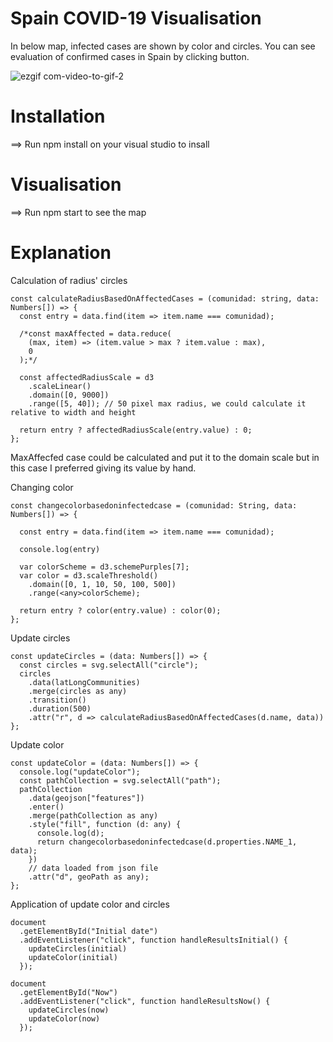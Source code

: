 # Spain COVID-19 Visualisation

In below map, infected cases are shown by color and circles. You can see evaluation of confirmed cases in Spain by clicking button. 

![ezgif com-video-to-gif-2](https://user-images.githubusercontent.com/35189163/77831127-80682f80-712d-11ea-9551-46ef20c9d044.gif)

# Installation

==> Run npm install on your visual studio to insall 

# Visualisation

==> Run npm start to see the map

# Explanation

Calculation of radius' circles                                                                                                 
```
const calculateRadiusBasedOnAffectedCases = (comunidad: string, data: Numbers[]) => {
  const entry = data.find(item => item.name === comunidad);

  /*const maxAffected = data.reduce(
    (max, item) => (item.value > max ? item.value : max),
    0
  );*/

  const affectedRadiusScale = d3
    .scaleLinear()
    .domain([0, 9000])
    .range([5, 40]); // 50 pixel max radius, we could calculate it relative to width and height

  return entry ? affectedRadiusScale(entry.value) : 0;
};
```
MaxAffecfed case could be calculated and put it to the domain scale but in this case I preferred giving its value by hand.

Changing color
```
const changecolorbasedoninfectedcase = (comunidad: String, data: Numbers[]) => {

  const entry = data.find(item => item.name === comunidad);

  console.log(entry)

  var colorScheme = d3.schemePurples[7];
  var color = d3.scaleThreshold()
    .domain([0, 1, 10, 50, 100, 500])
    .range(<any>colorScheme);

  return entry ? color(entry.value) : color(0);
};
```

Update circles 
```
const updateCircles = (data: Numbers[]) => {
  const circles = svg.selectAll("circle");
  circles
    .data(latLongCommunities)
    .merge(circles as any)
    .transition()
    .duration(500)
    .attr("r", d => calculateRadiusBasedOnAffectedCases(d.name, data))
};
```

Update color 
```
const updateColor = (data: Numbers[]) => {
  console.log("updateColor");
  const pathCollection = svg.selectAll("path");
  pathCollection
    .data(geojson["features"])
    .enter()
    .merge(pathCollection as any)
    .style("fill", function (d: any) {
      console.log(d);
      return changecolorbasedoninfectedcase(d.properties.NAME_1, data);
    })
    // data loaded from json file
    .attr("d", geoPath as any);
};
```

Application of update color and circles
```
document
  .getElementById("Initial date")
  .addEventListener("click", function handleResultsInitial() {
    updateCircles(initial)
    updateColor(initial)
  });

document
  .getElementById("Now")
  .addEventListener("click", function handleResultsNow() {
    updateCircles(now)
    updateColor(now)
  });
  ```
 



